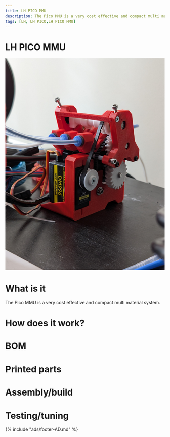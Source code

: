 ```yaml
---
title: LH PICO MMU
description: The Pico MMU is a very cost effective and compact multi material system. 
tags: [LH, LH PICO,LH PICO MMU]
---
```

# LH PICO MMU
![LH PICO MMU photo](.\PICO-MMU\PXL_20250116_114328519.jpg)

# What is it
The Pico MMU is a very cost effective and compact multi material system. 

# How does it work?


# BOM

# Printed parts

# Assembly/build

# Testing/tuning

{% include "ads/footer-AD.md" %}

